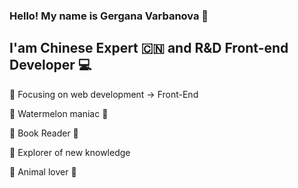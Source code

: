 ### Hello! My name is Gergana Varbanova 👩
## I'am Chinese Expert 🇨🇳 and R&D Front-end Developer :computer:
:dart: Focusing on web development -> Front-End <br>

:watermelon:  Watermelon maniac 🍉 <br>

📘 Book Reader 📘 <br>

:book: Explorer of new knowledge <br>

:dog: Animal lover :panda_face:







